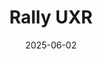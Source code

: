 ---  
layout: startup_page  
title: "Rally UXR"  
id: "rallyuxr.com"  
permalink: "/rallyuxrrallyuxr.com06022025/"  
website: "https://www.rallyuxr.com/"  
funding_round: "Series A"  
funding_amount: "$11M"  
investors: "Canapi Ventures, Stage 2 Capital, Y Combinator"  
about: "Rally UXR is a User Research CRM platform designed to streamline how enterprises manage and engage with their users for research. The SaaS-based platform automates participant selection, screening, outreach, scheduling, and incentives, reducing the time and complexity of high-quality research. Rally enables teams to bring products to market faster by putting customer voices at the center of product innovation."  
markets: "CRM, SaaS, Software"  
hq: "New York, New York, United States"  
founded_year: "2021"  
linkedin: "https://www.linkedin.com/company/rallyuxr"  
twitter: "https://twitter.com/rallyuxr"  
instagram: ""  
facebook: "https://www.facebook.com/rallyuxr"  
crunchbase: "https://www.crunchbase.com/organization/rally-a1f8"  
pitchbook: "https://pitchbook.com/profiles/company/492829-66"  

date_display: "02-Jun-2025"  
date: "2025-06-02"

# SEO Optimization  
meta_title: "Rally UXR - Series A Funding ($11M)"  
meta_description: "Rally UXR, Rally UXR is a User Research CRM platform designed to streamline how enterprises manage and engage with their users for research. The SaaS-based platf..."  
meta_keywords: "Rally UXR, CRM, SaaS, Software, Series A funding"  
canonical_url: "https://startup.projectstartups.com/rallyuxrrallyuxr.com06022025/"  
---